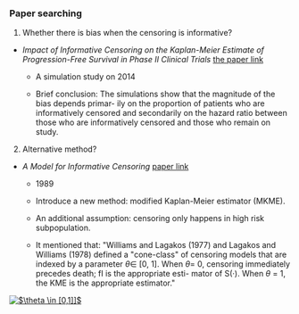 ### Paper searching

1. Whether there is bias when the censoring is informative?

*  *Impact of Informative Censoring on the Kaplan-Meier Estimate of Progression-Free Survival in Phase II Clinical Trials*
[the paper link](https://github.com/sakuramomo1005/Kaplan-Meier-method-under-dependent-censoring/blob/master/Draft/week1/papers/Impact%20of%20Informative%20Censoring%20on%20the%20Kaplan-Meier%20Estimate%20of%20Progression-Free%20Survival%20in%20Phase%20II%20Clinical%20Trials.pdf)

   * A simulation study on 2014
   
   *  Brief conclusion: 
The simulations show that the magnitude of the bias depends primar- ily on the proportion of patients who are informatively censored and secondarily on the hazard ratio between those who are informatively censored and those who remain on study.


2. Alternative method?

* *A Model for Informative Censoring* [paper link](https://github.com/sakuramomo1005/Kaplan-Meier-method-under-dependent-censoring/blob/master/Draft/week1/papers/A%20Model%20for%20Informative%20Censoring.pdf)
   
   * 1989
   
   * Introduce a new method: modified Kaplan-Meier estimator (MKME).

   * An additional assumption: censoring only happens in high risk subpopulation.  
   
   * It mentioned that: "Williams and Lagakos (1977) and Lagakos and Williams (1978) defined a "cone-class" of censoring models that are indexed by a parameter $\theta \in$ [0, 1]. When $\theta$= 0, censoring immediately precedes death; fI is the appropriate esti- mator of S(·). When $\theta$ = 1, the KME is the appropriate estimator."
   
<a href="https://www.codecogs.com/eqnedit.php?latex=$\theta&space;\in&space;[0,1]]$" target="_blank"><img src="https://latex.codecogs.com/gif.latex?$\theta&space;\in&space;[0,1]]$" title="$\theta \in [0,1]]$" /></a>
